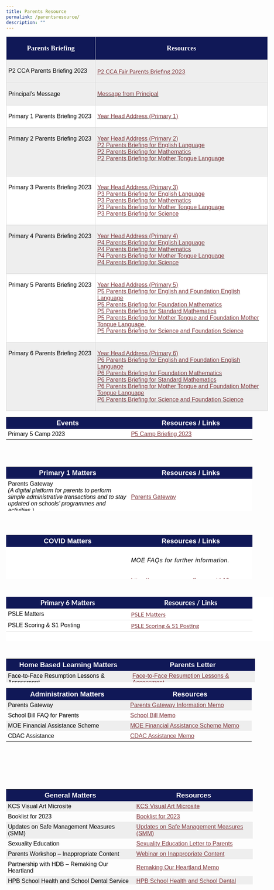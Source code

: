 ```yaml
---
title: Parents Resource
permalink: /parentsresource/
description: ""
---
```

<table style="width:536.35pt;background:white;border-collapse:collapse;mso-yfti-tbllook:
 1184" width="715" cellpadding="0" cellspacing="0" border="0" class="MsoNormalTable"><tbody><tr style="mso-yfti-irow:0;mso-yfti-firstrow:yes;height:17.25pt"><td style="width:174.0pt;border:solid #D6D6D6 1.0pt;
  mso-border-alt:solid #D6D6D6 .25pt;mso-border-bottom-alt:solid #D6D6D6 .75pt;
  background:#101857;padding:3.75pt 3.75pt 3.75pt 3.75pt;height:17.25pt" valign="top" width="232"><p style="text-align:center" align="center" class="MsoNormal"><strong><span style="font-size:14.0pt;line-height:107%;font-family:&quot;inherit&quot;,serif;
  mso-bidi-font-family:Arial;color:white">Parents Briefing</span></strong><span style="font-family:&quot;Arial&quot;,sans-serif;color:black"></span></p></td><td style="width:345.1pt;border:solid #D6D6D6 1.0pt;
  border-left:none;mso-border-left-alt:solid #D6D6D6 .25pt;mso-border-alt:solid #D6D6D6 .25pt;
  mso-border-bottom-alt:solid #D6D6D6 .75pt;background:#101857;padding:3.75pt 3.75pt 3.75pt 3.75pt;
  height:17.25pt;box-sizing: border-box;border-image: initial" valign="top" width="460"><span style="box-sizing: border-box;font-style:inherit;font-weight:inherit"><p style="text-align:center" align="center" class="MsoNormal"><strong style="box-sizing: border-box"><span style="font-size:14.0pt;line-height:
  107%;font-family:&quot;inherit&quot;,serif;mso-bidi-font-family:Arial;color:white">Resources</span></strong><span style="font-family:&quot;Arial&quot;,sans-serif;color:black"></span></p></span></td></tr><tr style="mso-yfti-irow:1;height:17.25pt"><td style="width:174.0pt;border:solid #D6D6D6 1.0pt;
  border-top:none;mso-border-top-alt:solid #D6D6D6 .25pt;mso-border-alt:solid #D6D6D6 .25pt;
  mso-border-bottom-alt:solid #D6D6D6 .75pt;background:#EEEEEE;padding:3.75pt 3.75pt 3.75pt 3.75pt;
  height:17.25pt" valign="top" width="232"><p class="MsoNormal"><span style="font-family:&quot;Arial&quot;,sans-serif;color:black">P2 CCA Parents Briefing 2023</span></p></td><td style="width:345.1pt;border-top:none;border-left:
  none;border-bottom:solid #D6D6D6 1.0pt;border-right:solid #D6D6D6 1.0pt;
  mso-border-top-alt:solid #D6D6D6 .25pt;mso-border-left-alt:solid #D6D6D6 .25pt;
  mso-border-alt:solid #D6D6D6 .25pt;mso-border-bottom-alt:solid #D6D6D6 .75pt;
  background:#EEEEEE;padding:3.75pt 3.75pt 3.75pt 3.75pt;height:17.25pt" valign="top" width="460"><p class="MsoNormal"><a style="box-sizing: border-box; font-family: Lato; border-width: 0px; border-style: solid; border-color: var(--chakra-colors-gray-200); overflow-wrap: break-word; color: rgb(128, 56, 61); text-decoration: underline; background-color: transparent; margin: 0px 0px 2rem; padding: 0px; line-height: 1.25; cursor: pointer; transition: all 0.25s ease-in-out 0s;" rel="noopener" target="_blank" href="https://www.khengcheng.moe.edu.sg/files/psle%20scoring%20&amp;%20s1%20posting.pdf">P2 CCA Fair Parents Briefing 2023</a>
	
</p></td></tr><tr style="mso-yfti-irow:2;height:17.25pt"><td style="width:174.0pt;border:solid #D6D6D6 1.0pt;
  border-top:none;mso-border-top-alt:solid #D6D6D6 .25pt;mso-border-alt:solid #D6D6D6 .25pt;
  mso-border-bottom-alt:solid #D6D6D6 .75pt;background:#EEEEEE;padding:3.75pt 3.75pt 3.75pt 3.75pt;
  height:17.25pt" valign="top" width="232"><p class="MsoNormal"><span style="font-family:&quot;Arial&quot;,sans-serif;color:black">Principal’s Message</span></p></td><td style="width:345.1pt;border-top:none;border-left:
  none;border-bottom:solid #D6D6D6 1.0pt;border-right:solid #D6D6D6 1.0pt;
  mso-border-top-alt:solid #D6D6D6 .25pt;mso-border-left-alt:solid #D6D6D6 .25pt;
  mso-border-alt:solid #D6D6D6 .25pt;mso-border-bottom-alt:solid #D6D6D6 .75pt;
  background:#EEEEEE;padding:3.75pt 3.75pt 3.75pt 3.75pt;height:17.25pt;
  box-sizing: border-box;border-image: initial" valign="top" width="460"><p class="MsoNormal"><span style="font-family:&quot;Arial&quot;,sans-serif;color:black"><a style="box-sizing: border-box;
  cursor:pointer;margin-bottom:2rem;transition: all 0.25s ease-in-out 0s" target="_blank" href="https://youtu.be/GxwuNvGg63g"><span style="color:#80383D"><span style="box-sizing: border-box;font-style:inherit;
  font-weight:inherit">Message from Principal</span></span></a></span></p></td></tr><tr style="mso-yfti-irow:3;height:17.25pt"><td style="width:174.0pt;border:solid #D6D6D6 1.0pt;
  border-top:none;mso-border-top-alt:solid #D6D6D6 .25pt;mso-border-alt:solid #D6D6D6 .25pt;
  mso-border-bottom-alt:solid #D6D6D6 .75pt;padding:3.75pt 3.75pt 3.75pt 3.75pt;
  height:17.25pt" valign="top" width="232"><p class="MsoNormal"><span style="font-family:&quot;Arial&quot;,sans-serif;color:black">Primary 1 Parents Briefing 2023</span></p></td><td style="width:345.1pt;border-top:none;border-left:
  none;border-bottom:solid #D6D6D6 1.0pt;border-right:solid #D6D6D6 1.0pt;
  mso-border-top-alt:solid #D6D6D6 .25pt;mso-border-left-alt:solid #D6D6D6 .25pt;
  mso-border-alt:solid #D6D6D6 .25pt;mso-border-bottom-alt:solid #D6D6D6 .75pt;
  padding:3.75pt 3.75pt 3.75pt 3.75pt;height:17.25pt;box-sizing: border-box;
  border-image: initial" valign="top" width="460"><p class="MsoNormal"><span style="font-family:&quot;Arial&quot;,sans-serif;color:black"><a style="box-sizing: border-box;
  cursor:pointer;margin-bottom:2rem;transition: all 0.25s ease-in-out 0s" target="_blank" href="https://youtu.be/HfQNleAWQSg"><span style="color:#80383D"><span style="box-sizing: border-box;font-style:inherit;
  font-weight:inherit"><span style="box-sizing: border-box;font-style:inherit;
  font-weight:inherit">Year Head Address (Primary 1)</span></span></span></a></span></p></td></tr><tr style="mso-yfti-irow:4;height:17.25pt"><td style="width:174.0pt;border:solid #D6D6D6 1.0pt;
  border-top:none;mso-border-top-alt:solid #D6D6D6 .25pt;mso-border-alt:solid #D6D6D6 .25pt;
  mso-border-bottom-alt:solid #D6D6D6 .75pt;background:#EEEEEE;padding:3.75pt 3.75pt 3.75pt 3.75pt;
  height:17.25pt" valign="top" width="232"><p class="MsoNormal"><span style="font-family:&quot;Arial&quot;,sans-serif;color:black">Primary 2 Parents Briefing 2023</span></p></td><td style="width:345.1pt;border-top:none;border-left:
  none;border-bottom:solid #D6D6D6 1.0pt;border-right:solid #D6D6D6 1.0pt;
  mso-border-top-alt:solid #D6D6D6 .25pt;mso-border-left-alt:solid #D6D6D6 .25pt;
  mso-border-alt:solid #D6D6D6 .25pt;mso-border-bottom-alt:solid #D6D6D6 .75pt;
  background:#EEEEEE;padding:3.75pt 3.75pt 3.75pt 3.75pt;height:17.25pt;
  box-sizing: border-box;border-image: initial" valign="top" width="460"><p class="MsoNormal"><span style="font-family:&quot;Arial&quot;,sans-serif;color:black"><a style="box-sizing: border-box;
  cursor:pointer;margin-bottom:2rem;transition: all 0.25s ease-in-out 0s" target="_blank" href="https://youtu.be/s1RIQqc87Rc"><span style="color:#80383D"><span style="box-sizing: border-box;font-style:inherit;
  font-weight:inherit"><span style="box-sizing: border-box;font-style:inherit;
  font-weight:inherit">Year Head Address (Primary 2)</span></span></span></a><br style="box-sizing: border-box"><a style="box-sizing: border-box;
  cursor:pointer;margin-bottom:2rem;transition: all 0.25s ease-in-out 0s" target="_blank" href="https://youtu.be/zDKyUUGykQw"><span style="box-sizing: border-box;font-style:inherit;font-weight:inherit"><span style="color:#80383D">P2 Parents Briefing for English Language</span></span></a><br style="box-sizing: border-box"><a style="box-sizing: border-box;
  cursor:pointer;margin-bottom:2rem;transition: all 0.25s ease-in-out 0s" target="_blank" href="https://youtu.be/xX5bHDGFjsM"><span style="color:#80383D">P2 Parents Briefing for Mathematics</span></a><br style="box-sizing: border-box"><a style="box-sizing: border-box;
  cursor:pointer;margin-bottom:2rem;transition: all 0.25s ease-in-out 0s" target="_blank" href="https://youtu.be/5ypYBIvATXE"><span style="color:#80383D">P2 Parents Briefing for Mother Tongue Language</span></a><br style="mso-special-character:line-break;box-sizing: border-box"><br style="mso-special-character:line-break"></span></p></td></tr><tr style="mso-yfti-irow:5;height:17.25pt"><td style="width:174.0pt;border:solid #D6D6D6 1.0pt;
  border-top:none;mso-border-top-alt:solid #D6D6D6 .25pt;mso-border-alt:solid #D6D6D6 .25pt;
  mso-border-bottom-alt:solid #D6D6D6 .75pt;padding:3.75pt 3.75pt 3.75pt 3.75pt;
  height:17.25pt" valign="top" width="232"><p class="MsoNormal"><span style="font-family:&quot;Arial&quot;,sans-serif;color:black">Primary 3 Parents Briefing 2023</span></p></td><td style="width:345.1pt;border-top:none;border-left:
  none;border-bottom:solid #D6D6D6 1.0pt;border-right:solid #D6D6D6 1.0pt;
  mso-border-top-alt:solid #D6D6D6 .25pt;mso-border-left-alt:solid #D6D6D6 .25pt;
  mso-border-alt:solid #D6D6D6 .25pt;mso-border-bottom-alt:solid #D6D6D6 .75pt;
  padding:3.75pt 3.75pt 3.75pt 3.75pt;height:17.25pt;box-sizing: border-box;
  border-image: initial" valign="top" width="460"><p class="MsoNormal"><span style="font-family:&quot;Arial&quot;,sans-serif;color:black"><a style="box-sizing: border-box;
  cursor:pointer;margin-bottom:2rem;transition: all 0.25s ease-in-out 0s" target="_blank" href="https://youtu.be/Hx_ezOhR9xc"><span style="color:#80383D"><span style="box-sizing: border-box;font-style:inherit;
  font-weight:inherit"><span style="box-sizing: border-box;font-style:inherit;
  font-weight:inherit">Year Head Address (Primary 3)</span></span></span></a><br style="box-sizing: border-box"><a style="box-sizing: border-box;
  cursor:pointer;margin-bottom:2rem;transition: all 0.25s ease-in-out 0s" target="_blank" href="https://youtu.be/0m1TamuraJE"><span style="color:#80383D"><span style="box-sizing: border-box;font-style:inherit;
  font-weight:inherit">P3 Parents Briefing for English Language</span></span></a><br style="box-sizing: border-box"><a style="box-sizing: border-box;
  cursor:pointer;margin-bottom:2rem;transition: all 0.25s ease-in-out 0s" target="_blank" href="https://youtu.be/WUdum6uu8L4"><span style="color:#80383D"><span style="box-sizing: border-box;font-style:inherit;
  font-weight:inherit">P3 Parents Briefing for Mathematics</span></span></a><br style="box-sizing: border-box"><a style="box-sizing: border-box;
  cursor:pointer;margin-bottom:2rem;transition: all 0.25s ease-in-out 0s" target="_blank" href="https://youtu.be/xmPVwAvYehA"><span style="color:#80383D"><span style="box-sizing: border-box;font-style:inherit;
  font-weight:inherit">P3 Parents Briefing for Mother Tongue Language</span></span></a><br style="box-sizing: border-box"><a style="box-sizing: border-box;
  cursor:pointer;margin-bottom:2rem;transition: all 0.25s ease-in-out 0s" target="_blank" href="https://youtu.be/DUZBO7xJW-U"><span style="color:#80383D"><span style="box-sizing: border-box;font-style:inherit;
  font-weight:inherit">P3 Parents Briefing for Science</span></span></a></span></p></td></tr><tr style="mso-yfti-irow:6;height:17.25pt"><td style="width:174.0pt;border:solid #D6D6D6 1.0pt;
  border-top:none;mso-border-top-alt:solid #D6D6D6 .25pt;mso-border-alt:solid #D6D6D6 .25pt;
  mso-border-bottom-alt:solid #D6D6D6 .75pt;background:#EEEEEE;padding:3.75pt 3.75pt 3.75pt 3.75pt;
  height:17.25pt" valign="top" width="232"><p class="MsoNormal"><span style="font-family:&quot;Arial&quot;,sans-serif;color:black">Primary 4 Parents Briefing 2023</span></p></td><td style="width:345.1pt;border-top:none;border-left:
  none;border-bottom:solid #D6D6D6 1.0pt;border-right:solid #D6D6D6 1.0pt;
  mso-border-top-alt:solid #D6D6D6 .25pt;mso-border-left-alt:solid #D6D6D6 .25pt;
  mso-border-alt:solid #D6D6D6 .25pt;mso-border-bottom-alt:solid #D6D6D6 .75pt;
  background:#EEEEEE;padding:3.75pt 3.75pt 3.75pt 3.75pt;height:17.25pt;
  box-sizing: border-box;border-image: initial" valign="top" width="460"><p class="MsoNormal"><span style="font-family:&quot;Arial&quot;,sans-serif;color:black"><a style="box-sizing: border-box;
  cursor:pointer;margin-bottom:2rem;transition: all 0.25s ease-in-out 0s" target="_blank" href="https://youtu.be/_Ib2xiLTk4w"><span style="color:#80383D"><span style="box-sizing: border-box;font-style:inherit;
  font-weight:inherit">Year Head Address (Primary 4)</span></span></a><br style="box-sizing: border-box"><a style="box-sizing: border-box;
  cursor:pointer;margin-bottom:2rem;transition: all 0.25s ease-in-out 0s" target="_blank" href="https://youtu.be/hDkXIG5Wyl0"><span style="box-sizing: border-box;font-style:inherit;font-weight:inherit"><span style="color:#80383D">P4 Parents Briefing for English Language</span></span></a><br style="box-sizing: border-box"><a style="box-sizing: border-box;
  cursor:pointer;margin-bottom:2rem;transition: all 0.25s ease-in-out 0s" target="_blank" href="https://youtu.be/RQf3OpbMMeo"><span style="color:#80383D">P4 Parents Briefing for Mathematics</span></a><br style="box-sizing: border-box"><a style="box-sizing: border-box;
  cursor:pointer;margin-bottom:2rem;transition: all 0.25s ease-in-out 0s" target="_blank" href="https://youtu.be/TZuyG-iIqfQ"><span style="color:#80383D">P4 Parents Briefing for Mother Tongue Language</span></a><br style="box-sizing: border-box"><a style="box-sizing: border-box;
  cursor:pointer;margin-bottom:2rem;transition: all 0.25s ease-in-out 0s" target="_blank" href="https://youtu.be/P0_D7cuRXMw"><span style="color:#80383D">P4 Parents Briefing for Science</span></a></span></p></td></tr><tr style="mso-yfti-irow:7;height:23.15pt"><td style="width:174.0pt;border:solid #D6D6D6 1.0pt;
  border-top:none;mso-border-top-alt:solid #D6D6D6 .25pt;mso-border-alt:solid #D6D6D6 .25pt;
  mso-border-bottom-alt:solid #D6D6D6 .75pt;padding:3.75pt 3.75pt 3.75pt 3.75pt;
  height:23.15pt" valign="top" width="232"><p class="MsoNormal"><span style="font-family:&quot;Arial&quot;,sans-serif;color:black">Primary 5 Parents Briefing 2023</span></p></td><td style="width:345.1pt;border-top:none;border-left:
  none;border-bottom:solid #D6D6D6 1.0pt;border-right:solid #D6D6D6 1.0pt;
  mso-border-top-alt:solid #D6D6D6 .25pt;mso-border-left-alt:solid #D6D6D6 .25pt;
  mso-border-alt:solid #D6D6D6 .25pt;mso-border-bottom-alt:solid #D6D6D6 .75pt;
  padding:3.75pt 3.75pt 3.75pt 3.75pt;height:23.15pt;box-sizing: border-box;
  border-image: initial" valign="top" width="460"><p class="MsoNormal"><span style="font-family:&quot;Arial&quot;,sans-serif;color:black"><a style="box-sizing: border-box;
  cursor:pointer;margin-bottom:2rem;transition: all 0.25s ease-in-out 0s" target="_blank" href="https://youtu.be/WFdTD2VfMFw"><span style="color:#80383D"><span style="box-sizing: border-box;font-style:inherit;
  font-weight:inherit"><span style="box-sizing: border-box;font-style:inherit;
  font-weight:inherit">Year Head Address (Primary 5)</span></span></span></a><br style="box-sizing: border-box"><a style="box-sizing: border-box;
  cursor:pointer;margin-bottom:2rem;transition: all 0.25s ease-in-out 0s" target="_blank" href="https://youtu.be/-PU7aBaPKGk"><span style="box-sizing: border-box;font-style:inherit;font-weight:inherit"><span style="color:#80383D">P5 Parents Briefing for English and Foundation English Language</span></span></a><br style="box-sizing: border-box"><a style="box-sizing: border-box;
  cursor:pointer;margin-bottom:2rem;transition: all 0.25s ease-in-out 0s" target="_blank" href="https://youtu.be/VZzBHMn71FM"><span style="color:#80383D">P5 Parents Briefing for Foundation Mathematics</span></a><br style="box-sizing: border-box"><a style="box-sizing: border-box;
  cursor:pointer;margin-bottom:2rem;transition: all 0.25s ease-in-out 0s" target="_blank" href="https://youtu.be/VZzBHMn71FM"><span style="color:#80383D">P5 Parents Briefing for Standard Mathematics</span></a><br style="box-sizing: border-box"><a style="box-sizing: border-box;
  cursor:pointer;margin-bottom:2rem;transition: all 0.25s ease-in-out 0s" target="_blank" href="https://youtu.be/WR1s2fUigmI"><span style="color:#80383D">P5 Parents Briefing for Mother Tongue and Foundation Mother Tongue Language&nbsp;</span></a><br style="box-sizing: border-box"><a style="box-sizing: border-box;
  cursor:pointer;margin-bottom:2rem;transition: all 0.25s ease-in-out 0s" target="_blank" href="https://youtu.be/tnePOuiLlBs"><span style="color:#80383D">P5 Parents Briefing for Science and Foundation Science</span></a></span></p></td></tr><tr style="mso-yfti-irow:8;mso-yfti-lastrow:yes;height:17.25pt"><td style="width:174.0pt;border:solid #D6D6D6 1.0pt;
  border-top:none;mso-border-top-alt:solid #D6D6D6 .25pt;mso-border-alt:solid #D6D6D6 .25pt;
  background:#EEEEEE;padding:3.75pt 3.75pt 3.75pt 3.75pt;height:17.25pt" valign="top" width="232"><p class="MsoNormal"><span style="font-family:&quot;Arial&quot;,sans-serif;color:black">Primary 6 Parents Briefing 2023</span></p></td><td style="width:345.1pt;border-top:none;border-left:
  none;border-bottom:solid #D6D6D6 1.0pt;border-right:solid #D6D6D6 1.0pt;
  mso-border-top-alt:solid #D6D6D6 .25pt;mso-border-left-alt:solid #D6D6D6 .25pt;
  mso-border-alt:solid #D6D6D6 .25pt;background:#EEEEEE;padding:3.75pt 3.75pt 3.75pt 3.75pt;
  height:17.25pt;box-sizing: border-box" valign="top" width="460"><p class="MsoNormal"><span style="font-family:&quot;Arial&quot;,sans-serif;color:black"><a style="box-sizing: border-box;
  cursor:pointer;margin-bottom:2rem;transition: all 0.25s ease-in-out 0s" target="_blank" href="https://youtu.be/2xz-83FxGqY"><span style="color:#80383D"><span style="box-sizing: border-box;font-style:inherit;
  font-weight:inherit"><span style="box-sizing: border-box;font-style:inherit;
  font-weight:inherit">Year Head Address (Primary 6)</span></span></span></a><br style="box-sizing: border-box"><a style="box-sizing: border-box;
  cursor:pointer;margin-bottom:2rem;transition: all 0.25s ease-in-out 0s" target="_blank" href="https://youtu.be/Ce_oR4U1CyU"><span style="color:#80383D"><span style="box-sizing: border-box;font-style:inherit;
  font-weight:inherit">P6 Parents Briefing for English and Foundation English Language</span></span></a><br style="box-sizing: border-box"><a style="box-sizing: border-box;
  cursor:pointer;margin-bottom:2rem;transition: all 0.25s ease-in-out 0s" target="_blank" href="https://youtu.be/RxRqJLInGsY"><span style="color:#80383D"><span style="box-sizing: border-box;font-style:inherit;
  font-weight:inherit">P6 Parents Briefing for Foundation Mathematics</span></span></a><br style="box-sizing: border-box"><a style="box-sizing: border-box;
  cursor:pointer;margin-bottom:2rem;transition: all 0.25s ease-in-out 0s" target="_blank" href="https://youtu.be/BpQmTyoDFnc"><span style="color:#80383D"><span style="box-sizing: border-box;font-style:inherit;
  font-weight:inherit">P6 Parents Briefing for Standard Mathematics</span></span></a><br style="box-sizing: border-box"><a style="box-sizing: border-box;
  cursor:pointer;margin-bottom:2rem;transition: all 0.25s ease-in-out 0s" target="_blank" href="https://youtu.be/aNGwpN8Dulg"><span style="color:#80383D"><span style="box-sizing: border-box;font-style:inherit;
  font-weight:inherit">P6 Parents Briefing for Mother Tongue and Foundation Mother Tongue Language</span></span></a><br style="box-sizing: border-box"><a style="box-sizing: border-box;
  cursor:pointer;margin-bottom:2rem;transition: all 0.25s ease-in-out 0s" target="_blank" href="https://youtu.be/8wATtmhHU0E"><span style="color:#80383D"><span style="box-sizing: border-box;font-style:inherit;
  font-weight:inherit">P6 Parents Briefing for Science and Foundation Science</span></span></a></span></p></td></tr></tbody></table>

<table style="box-sizing: border-box; color: rgb(0, 0, 0); font-family: Signika, Arial, sans-serif; font-size: 16px; font-style: normal; font-variant-ligatures: normal; font-variant-caps: normal; font-weight: 400; letter-spacing: normal; orphans: 2; text-align: start; text-transform: none; white-space: normal; widows: 2; word-spacing: 0px; -webkit-text-stroke-width: 0px; text-decoration-thickness: initial; text-decoration-style: initial; text-decoration-color: initial; height: 120px; width: 728.906px;"><tbody style="box-sizing: border-box;"><tr style="box-sizing: border-box; height: 23px;"><td style="box-sizing: border-box; padding: 5px; width: 336.333px; background-color: rgb(16, 24, 87); height: 23px; text-align: center;"><span style="box-sizing: border-box; font-size: 14pt; font-family: arial, helvetica, sans-serif; color: rgb(255, 255, 0);"><strong style="box-sizing: border-box; font-weight: bolder;color:white">Events</strong></span></td><td style="box-sizing: border-box; padding: 5px; width: 336.333px; background-color: rgb(16, 24, 87); height: 23px; text-align: center;"><span style="box-sizing: border-box; font-size: 14pt; font-family: arial, helvetica, sans-serif; color: rgb(255, 255, 0);"><strong style="box-sizing: border-box; font-weight: bolder;color:white">Resources / Links</strong></span></td></tr><tr style="box-sizing: border-box; background: rgb(255, 255, 255); height: 23px;"><td style="box-sizing: border-box; padding: 5px; width: 336.333px; background-color: rgb(255, 255, 255); height: 23px;"><span style="box-sizing: border-box; font-family: arial, Helvetica, sans-serif;">Primary 5 Camp 2023</span></td><td style="box-sizing: border-box; padding: 5px; width: 336.333px; background-color: rgb(255, 255, 255); height: 23px;"><a href="https://khengcheng.moe.edu.sg/wp-content/uploads/2023/02/P5-Camp_Briefing-to-Parents_2023.pdf" target="_blank" rel="noopener noreferrer" style="box-sizing: border-box; background-color: transparent; cursor: pointer; transition: all 0.25s ease-in-out 0s; color: rgb(128, 56, 61);"><span style="box-sizing: border-box; font-family: arial, helvetica, sans-serif;">P5 Camp Briefing 2023</span></a></td></tr></tbody></table>

<table style="box-sizing: border-box; color: rgb(0, 0, 0); font-family: Signika, Arial, sans-serif; font-size: 16px; font-style: normal; font-variant-ligatures: normal; font-variant-caps: normal; font-weight: 400; letter-spacing: normal; orphans: 2; text-align: start; text-transform: none; white-space: normal; widows: 2; word-spacing: 0px; -webkit-text-stroke-width: 0px; text-decoration-thickness: initial; text-decoration-style: initial; text-decoration-color: initial; height: 120px; width: 728.906px;"><tbody style="box-sizing: border-box;"><tr style="box-sizing: border-box; height: 23px;"><td style="box-sizing: border-box; padding: 5px; width: 333px; background-color: rgb(16, 24, 87); height: 23px; text-align: center;"><span style="box-sizing: border-box; font-size: 14pt; font-family: arial, helvetica, sans-serif; color: rgb(255, 255, 0);"><strong style="box-sizing: border-box; font-weight: bolder;color:white">Primary 1 Matters</strong></span></td><td style="box-sizing: border-box; padding: 5px; width: 330px; background-color: rgb(16, 24, 87); height: 23px; text-align: center;"><span style="box-sizing: border-box; font-size: 14pt; font-family: arial, helvetica, sans-serif; color: rgb(255, 255, 0);"><strong style="box-sizing: border-box; font-weight: bolder;color:white">Resources / Links</strong></span></td></tr><tr style="box-sizing: border-box; background: rgb(255, 255, 255); height: 23px;"><td style="box-sizing: border-box; padding: 5px; width: 30px; background-color: rgb(255, 255, 255); height: 23px;"><span style="box-sizing: border-box; font-family: arial, helvetica, sans-serif;">Parents Gateway<br style="box-sizing: border-box;"><em style="box-sizing: border-box;">(A digital platform for parents to perform simple administrative transactions and to stay updated on schools’ programmes and activities.)</em></span></td><td style="box-sizing: border-box; padding: 5px; width: 336.333px; background-color: rgb(255, 255, 255); height: 23px;"><span style="box-sizing: border-box; font-family: arial, helvetica, sans-serif;"><a href="https://khengcheng.moe.edu.sg/parents-gateway/" target="_blank" rel="noopener" style="box-sizing: border-box; background-color: transparent; cursor: pointer; transition: all 0.25s ease-in-out 0s; color: rgb(128, 56, 61);">Parents Gateway</a></span></td></tr><tr style="box-sizing: border-box; height: 23px; background-color: rgb(227, 225, 225);"><td style="box-sizing: border-box; padding: 5px; width: 336.333px; background-color: rgb(255, 255, 255); height: 23px;"><span style="box-sizing: border-box; font-family: arial, helvetica, sans-serif;"><span style="box-sizing: border-box; font-family: helvetica, arial, sans-serif;">P1 Orientation Briefing and Sharing Slides</span></span></td><td style="box-sizing: border-box; padding: 5px; width: 336.333px; background-color: rgb(255, 255, 255); height: 23px;"><span style="box-sizing: border-box; font-family: arial, helvetica, sans-serif;"><a href="https://khengcheng.moe.edu.sg/wp-content/uploads/2022/11/P1-Orientation-Slides.pdf" target="_blank" rel="noopener" style="box-sizing: border-box; background-color: transparent; cursor: pointer; transition: all 0.25s ease-in-out 0s; color: rgb(128, 56, 61);">P1 Slides</a></span></td></tr><tr style="box-sizing: border-box; background: rgb(227, 225, 225); height: 23px;"><td style="box-sizing: border-box; padding: 5px; width: 336.333px; background-color: rgb(255, 255, 255); height: 23px;"><span style="box-sizing: border-box; font-family: arial, helvetica, sans-serif;"><span style="box-sizing: border-box; font-family: helvetica, arial, sans-serif;">Information Booklet (For cohort 2023)</span></span></td><td style="box-sizing: border-box; padding: 5px; width: 336.333px; background-color: rgb(255, 255, 255); height: 23px;"><span style="box-sizing: border-box; font-family: arial, helvetica, sans-serif;"><span style="box-sizing: border-box; font-family: helvetica, arial, sans-serif;"><a href="https://khengcheng.moe.edu.sg/wp-content/uploads/2023/01/P1-INFORMATION-BOOKLET-FOR-COHORT-2023-1.pdf" target="_blank" rel="noopener" style="box-sizing: border-box; background-color: transparent; cursor: pointer; transition: all 0.25s ease-in-out 0s; color: rgb(128, 56, 61);">Information Booklet</a></span></span></td></tr><tr style="box-sizing: border-box; height: 23px; background-color: rgb(227, 225, 225);"><td style="box-sizing: border-box; padding: 5px; width: 336.333px; background-color: rgb(255, 255, 255); height: 25px;"><span style="box-sizing: border-box; font-family: arial, helvetica, sans-serif;"><span style="box-sizing: border-box; font-family: helvetica, arial, sans-serif;">P1 Parents Engagement 2023</span></span></td><td style="box-sizing: border-box; padding: 5px; width: 336.333px; background-color: rgb(255, 255, 255); height: 25px;"><a href="https://khengcheng.moe.edu.sg/wp-content/uploads/2023/01/P1-Parents-Engagement-Session-2023.pdf" target="_blank" rel="noopener" style="box-sizing: border-box; background-color: transparent; cursor: pointer; transition: all 0.25s ease-in-out 0s; color: rgb(128, 56, 61);"><span style="box-sizing: border-box; font-family: arial, helvetica, sans-serif;"><span style="box-sizing: border-box; font-family: helvetica, arial, sans-serif;">P1 Parents Engagement 2023</span></span></a></td></tr></tbody></table><br><br>

<table style="box-sizing: border-box; color: rgb(0, 0, 0); font-family: Signika, Arial, sans-serif; font-size: 16px; font-style: normal; font-variant-ligatures: normal; font-variant-caps: normal; font-weight: 400; letter-spacing: normal; orphans: 2; text-align: start; text-transform: none; white-space: normal; widows: 2; word-spacing: 0px; -webkit-text-stroke-width: 0px; text-decoration-thickness: initial; text-decoration-style: initial; text-decoration-color: initial; height: 120px; width: 728.906px;"><tbody style="box-sizing: border-box;"><tr style="box-sizing: border-box; height: 23px;"><td style="box-sizing: border-box; padding: 5px; width: 336.333px; background-color: rgb(16, 24, 87); height: 23px; text-align: center;"><span style="box-sizing: border-box; font-size: 14pt; font-family: arial, helvetica, sans-serif; color: rgb(255, 255, 0);"><strong style="box-sizing: border-box; font-weight: bolder;color:white">COVID Matters</strong></span></td><td style="box-sizing: border-box; padding: 5px; width: 336.333px; background-color: rgb(16, 24, 87); height: 23px; text-align: center;"><span style="box-sizing: border-box; font-size: 14pt; font-family: arial, helvetica, sans-serif; color: rgb(255, 255, 0);"><strong style="box-sizing: border-box; font-weight: bolder;color:white">Resources / Links</strong></span></td></tr><tr style="box-sizing: border-box; background: rgb(255, 255, 255); height: 23px;"><td style="box-sizing: border-box; padding: 5px; width: 336.333px; background-color: rgb(255, 255, 255); height: 23px;"><span style="box-sizing: border-box; font-family: arial, Helvetica, sans-serif; font-size: 12pt;">Implementation of TraceTogether in schools on 1 June 2021</span></td><td style="box-sizing: border-box; padding: 5px; width: 336.333px; background-color: rgb(255, 255, 255); height: 23px;"><div class="DetailsScreen__ItemContainer-sc-15nbtbx-3 eWYkCk" style="box-sizing: border-box;"><h6 id="weblink_description_0" class="Text__H6-uqyr82-15 Text__H6Regular-uqyr82-16 Text__BodyRow-uqyr82-39 hpbCOC" style="box-sizing: border-box; font-family: &quot;Patua One&quot;, &quot;Times New Roman&quot;, serif; letter-spacing: 0.05em;"><span style="box-sizing: border-box; font-family: arial, helvetica, sans-serif; font-size: 12pt;">MOE FAQs for further information.</span></h6><p style="box-sizing: border-box;"><span style="box-sizing: border-box; font-family: arial, helvetica, sans-serif; font-size: 12pt;"><a id="weblink_0" class="TextLink__StyledTextLink-sc-55x6ze-0 PafSM web-link" href="https://www.moe.gov.sg/faqs-covid-19-infection" target="_blank" rel="noopener noreferrer" style="box-sizing: border-box; background-color: transparent; cursor: pointer; transition: all 0.25s ease-in-out 0s; color: rgb(128, 56, 61);">https://www.moe.gov.sg/faqs-covid-19-infection</a></span></p></div><div class="DetailsScreen__ItemContainer-sc-15nbtbx-3 eWYkCk" style="box-sizing: border-box;"><h6 id="weblink_description_1" class="Text__H6-uqyr82-15 Text__H6Regular-uqyr82-16 Text__BodyRow-uqyr82-39 hpbCOC" style="box-sizing: border-box; font-family: &quot;Patua One&quot;, &quot;Times New Roman&quot;, serif; letter-spacing: 0.05em;"><span style="box-sizing: border-box; font-family: arial, helvetica, sans-serif; font-size: 12pt;">Nearest TT collection/replacement point.</span></h6><p style="box-sizing: border-box;"><span style="box-sizing: border-box; font-family: arial, helvetica, sans-serif; font-size: 12pt;"><a id="weblink_1" class="TextLink__StyledTextLink-sc-55x6ze-0 PafSM web-link" href="https://token.gowhere.gov.sg/" target="_blank" rel="noopener noreferrer" style="box-sizing: border-box; background-color: transparent; cursor: pointer; transition: all 0.25s ease-in-out 0s; color: rgb(128, 56, 61);">https://token.gowhere.gov.sg/</a></span></p></div></td></tr><tr style="box-sizing: border-box; height: 23px; background-color: rgb(227, 225, 225);"><td style="box-sizing: border-box; padding: 5px; width: 336.333px; background-color: rgb(255, 255, 255); height: 23px;"><span style="box-sizing: border-box; font-family: arial, helvetica, sans-serif;">School’s Covid Reporting Policy</span></td><td style="box-sizing: border-box; padding: 5px; width: 336.333px; background-color: rgb(255, 255, 255); height: 23px;"><span style="box-sizing: border-box; font-family: arial, helvetica, sans-serif;"><a href="https://khengcheng.moe.edu.sg/wp-content/uploads/2022/01/Reporting-of-Covid-case-or-HRW.pdf" style="box-sizing: border-box; background-color: transparent; cursor: pointer; transition: all 0.25s ease-in-out 0s; color: rgb(128, 56, 61);">School’s COVID Reporting Policy</a></span></td></tr><tr style="box-sizing: border-box; background: rgb(227, 225, 225); height: 23px;"><td style="box-sizing: border-box; padding: 5px; width: 336.333px; background-color: rgb(255, 255, 255); height: 23px;"><span style="box-sizing: border-box; font-family: arial, Helvetica, sans-serif;">Submission of ART results</span></td><td style="box-sizing: border-box; padding: 5px; width: 336.333px; background-color: rgb(255, 255, 255); height: 23px;"><span style="box-sizing: border-box; font-family: arial, helvetica, sans-serif;">http://go.gov.sg/kcs-cct-hrw</span></td></tr></tbody></table><br>


<table style="box-sizing: border-box; font-family: Signika, Arial, sans-serif; border-width: 0px; border-style: solid; border-color: var(--chakra-colors-gray-200); overflow-wrap: break-word; border-collapse: collapse; width: 728.906px; margin-bottom: 1em; font-size: 16px; font-style: normal; font-variant-ligatures: normal; font-variant-caps: normal; font-weight: 400; letter-spacing: normal; orphans: 2; text-transform: none; white-space: normal; widows: 2; word-spacing: 0px; -webkit-text-stroke-width: 0px; background-color: rgb(255, 255, 255); text-decoration-thickness: initial; text-decoration-style: initial; text-decoration-color: initial; color: rgb(0, 0, 0); text-align: start; height: 120px;"><tbody style="box-sizing: border-box; font-family: Lato; border-width: 0px; border-style: solid; border-color: var(--chakra-colors-gray-200); overflow-wrap: break-word;"><tr style="box-sizing: border-box; font-family: Lato; border-width: 0px; border-style: solid; border-color: var(--chakra-colors-gray-200); overflow-wrap: break-word; height: 23px;"><td style="box-sizing: border-box; font-family: Lato; border-width: 0px 0px 1px; border-style: solid; border-color: rgb(214, 214, 214); overflow-wrap: break-word; border-image: initial; padding: 5px; vertical-align: top; width: 333px; background-color: rgb(16, 24, 87); height: 23px; text-align: center;"><span style="box-sizing: border-box; font-family: arial, helvetica, sans-serif; border-width: 0px; border-style: solid; border-color: var(--chakra-colors-gray-200); overflow-wrap: break-word; font-size: 14pt; color: rgb(255, 255, 0);"><strong style="box-sizing: border-box; font-family: Lato; border-width: 0px; border-style: solid; border-color: var(--chakra-colors-gray-200); overflow-wrap: break-word; font-weight: bolder; color: white;">Primary 6 Matters</strong></span></td><td style="box-sizing: border-box; font-family: Lato; border-width: 0px 0px 1px; border-style: solid; border-color: rgb(214, 214, 214); overflow-wrap: break-word; border-image: initial; padding: 5px; vertical-align: top; width: 330px; background-color: rgb(16, 24, 87); height: 23px; text-align: center;"><span style="box-sizing: border-box; font-family: arial, helvetica, sans-serif; border-width: 0px; border-style: solid; border-color: var(--chakra-colors-gray-200); overflow-wrap: break-word; font-size: 14pt; color: rgb(255, 255, 0);"><strong style="box-sizing: border-box; font-family: Lato; border-width: 0px; border-style: solid; border-color: var(--chakra-colors-gray-200); overflow-wrap: break-word; font-weight: bolder; color: white;">Resources / Links</strong></span></td></tr><tr style="box-sizing: border-box; font-family: Lato; border-width: 0px; border-style: solid; border-color: var(--chakra-colors-gray-200); overflow-wrap: break-word; background: rgb(255, 255, 255); height: 23px;"><td style="box-sizing: border-box; font-family: Lato; border-width: 0px 0px 1px; border-style: solid; border-color: rgb(214, 214, 214); overflow-wrap: break-word; border-image: initial; padding: 5px; vertical-align: top; width: 30px; background-color: rgb(255, 255, 255); height: 23px;"><span style="box-sizing: border-box; font-family: arial, helvetica, sans-serif; border-width: 0px; border-style: solid; border-color: var(--chakra-colors-gray-200); overflow-wrap: break-word;">PSLE Matters</span></td><td style="box-sizing: border-box; font-family: Lato; border-width: 0px 0px 1px; border-style: solid; border-color: rgb(214, 214, 214); overflow-wrap: break-word; border-image: initial; padding: 5px; vertical-align: top; width: 336.333px; background-color: rgb(255, 255, 255); height: 23px;"><span style="box-sizing: border-box; font-family: arial, helvetica, sans-serif; border-width: 0px; border-style: solid; border-color: var(--chakra-colors-gray-200); overflow-wrap: break-word;"><a style="box-sizing: border-box; font-family: Lato; border-width: 0px; border-style: solid; border-color: var(--chakra-colors-gray-200); overflow-wrap: break-word; color: rgb(128, 56, 61); text-decoration: underline; background-color: transparent; margin: 0px 0px 2rem; padding: 0px; line-height: 1.25; cursor: pointer; transition: all 0.25s ease-in-out 0s;" rel="noopener" target="_blank" href="https://sites.google.com/view/kcs-pslejourney/home&quot;&quot;">PSLE Matters</a></span></td></tr><tr style="box-sizing: border-box; font-family: Lato; border-width: 0px; border-style: solid; border-color: var(--chakra-colors-gray-200); overflow-wrap: break-word; height: 23px; background-color: rgb(227, 225, 225);"><td style="box-sizing: border-box; font-family: Lato; border-width: 0px 0px 1px; border-style: solid; border-color: rgb(214, 214, 214); overflow-wrap: break-word; border-image: initial; padding: 5px; vertical-align: top; width: 336.333px; background-color: rgb(255, 255, 255); height: 23px;"><span style="box-sizing: border-box; font-family: arial, helvetica, sans-serif; border-width: 0px; border-style: solid; border-color: var(--chakra-colors-gray-200); overflow-wrap: break-word;"><span style="box-sizing: border-box; font-family: helvetica, arial, sans-serif; border-width: 0px; border-style: solid; border-color: var(--chakra-colors-gray-200); overflow-wrap: break-word;">PSLE Scoring &amp; S1 Posting</span></span></td><td style="box-sizing: border-box; font-family: Lato; border-width: 0px 0px 1px; border-style: solid; border-color: rgb(214, 214, 214); overflow-wrap: break-word; border-image: initial; padding: 5px; vertical-align: top; width: 336.333px; background-color: rgb(255, 255, 255); height: 23px;"><span style="box-sizing: border-box; font-family: arial, helvetica, sans-serif; border-width: 0px; border-style: solid; border-color: var(--chakra-colors-gray-200); overflow-wrap: break-word;"><a style="box-sizing: border-box; font-family: Lato; border-width: 0px; border-style: solid; border-color: var(--chakra-colors-gray-200); overflow-wrap: break-word; color: rgb(128, 56, 61); text-decoration: underline; background-color: transparent; margin: 0px 0px 2rem; padding: 0px; line-height: 1.25; cursor: pointer; transition: all 0.25s ease-in-out 0s;" rel="noopener" target="_blank" href="https://www.khengcheng.moe.edu.sg/files/psle%20scoring%20&amp;%20s1%20posting.pdf">PSLE Scoring &amp; S1 Posting</a></span></td></tr></tbody></table><br>






<table style="box-sizing: border-box; color: rgb(0, 0, 0); font-family: Signika, Arial, sans-serif; font-size: 16px; font-style: normal; font-variant-ligatures: normal; font-variant-caps: normal; font-weight: 400; letter-spacing: normal; orphans: 2; text-align: start; text-transform: none; white-space: normal; widows: 2; word-spacing: 0px; -webkit-text-stroke-width: 0px; text-decoration-thickness: initial; text-decoration-style: initial; text-decoration-color: initial; height: 64px; width: 680px;"><tbody style="box-sizing: border-box;"><tr style="box-sizing: border-box; height: 23px;"><td style="box-sizing: border-box; padding: 5px; width: 340px; background-color: rgb(16, 24, 87); height: 23px; text-align: center;"><span style="box-sizing: border-box; font-size: 14pt; font-family: arial, helvetica, sans-serif; color: rgb(255, 255, 0);"><strong style="box-sizing: border-box; font-weight: bolder;color:white">Home Based Learning Matters</strong></span></td><td style="box-sizing: border-box; padding: 5px; width: 340px; background-color: rgb(16, 24, 87); height: 23px; text-align: center;"><span style="box-sizing: border-box; font-size: 14pt; font-family: arial, helvetica, sans-serif; color: rgb(255, 255, 0);"><strong style="box-sizing: border-box; font-weight: bolder;color:white">Parents Letter</strong></span></td></tr><tr style="box-sizing: border-box; background: rgb(238, 238, 238); height: 23.7031px;"><td style="box-sizing: border-box; padding: 5px; width: 340px; height: 23.7031px;"><span style="box-sizing: border-box; font-family: arial, helvetica, sans-serif;">Face-to-Face Resumption Lessons &amp; Assessment</span></td><td style="box-sizing: border-box; padding: 5px; width: 332px; height: 23.7031px;"><a href="https://khengcheng.moe.edu.sg/wp-content/uploads/2021/10/Resumption-of-Face-to-Face-Lessons-Updates-on-Asssessment.pdf" target="_blank" rel="noopener noreferrer" style="box-sizing: border-box; background-color: transparent; cursor: pointer; transition: all 0.25s ease-in-out 0s; color: rgb(128, 56, 61);"><span style="box-sizing: border-box; font-family: arial, helvetica, sans-serif;">Face-to-Face Resumption Lessons &amp; Assessment</span></a></td></tr><tr style="box-sizing: border-box; height: 23.7031px;"><td style="box-sizing: border-box; padding: 5px; width: 340px; height: 23.7031px;"><span style="box-sizing: border-box; font-family: arial, helvetica, sans-serif;">Principal’s Letter on Full Home-Based Learning</span></td><td style="box-sizing: border-box; padding: 5px; width: 332px; height: 23.7031px;"><span style="box-sizing: border-box; font-family: arial, helvetica, sans-serif;"><a href="https://khengcheng.moe.edu.sg/wp-content/uploads/2021/05/Attachment-1-SOP-for-IT-and-ET-Support-for-Full-HBL.pdf" style="box-sizing: border-box; background-color: transparent; cursor: pointer; transition: all 0.25s ease-in-out 0s; color: rgb(128, 56, 61);">FHBL 2021&nbsp; Memo</a></span></td></tr><tr style="box-sizing: border-box; background: rgb(238, 238, 238); height: 23px;"><td style="box-sizing: border-box; padding: 5px; width: 340px; height: 23px;"><span style="box-sizing: border-box; font-family: arial, helvetica, sans-serif;">HBL Tips for Parents &amp; Caregivers</span></td><td style="box-sizing: border-box; padding: 5px; width: 332px; height: 23px;"><span style="box-sizing: border-box; font-family: arial, helvetica, sans-serif;"><a href="https://khengcheng.moe.edu.sg/wp-content/uploads/2020/04/Tips_for_Parents_and_Caregivers.pdf" target="_blank" rel="noopener noreferrer" style="box-sizing: border-box; background-color: transparent; cursor: pointer; transition: all 0.25s ease-in-out 0s; color: rgb(128, 56, 61);">HBL Tips for Parents &amp; Caregivers</a></span></td></tr><tr style="box-sizing: border-box; height: 23px;"><td style="box-sizing: border-box; padding: 5px; width: 340px; height: 23px;"><span style="box-sizing: border-box; font-family: arial, helvetica, sans-serif;">HBL Resource Kit (Part 4)</span></td><td style="box-sizing: border-box; padding: 5px; width: 332px; height: 23px;"><span style="box-sizing: border-box; font-family: arial, helvetica, sans-serif;"><a href="https://khengcheng.moe.edu.sg/wp-content/uploads/2020/04/HBL-Resource-Kit-Part-4.pdf" style="box-sizing: border-box; background-color: transparent; cursor: pointer; transition: all 0.25s ease-in-out 0s; color: rgb(128, 56, 61);">HBL Resource Kit (Part 4)</a></span></td></tr><tr style="box-sizing: border-box; background: rgb(238, 238, 238); height: 23px;"><td style="box-sizing: border-box; padding: 5px; width: 340px; height: 23px;"><span style="box-sizing: border-box; font-family: arial, helvetica, sans-serif;">HBL Resource Kit (Part 3)</span></td><td style="box-sizing: border-box; padding: 5px; width: 332px; height: 23px;"><span style="box-sizing: border-box; font-family: arial, helvetica, sans-serif;"><a href="https://khengcheng.moe.edu.sg/wp-content/uploads/2020/04/Resource-Kit-HBL-Part-3.pdf" target="_blank" rel="noopener noreferrer" style="box-sizing: border-box; background-color: transparent; cursor: pointer; transition: all 0.25s ease-in-out 0s; color: rgb(128, 56, 61);">HBL Resource Kit (Part 3)</a></span></td></tr><tr style="box-sizing: border-box; height: 23px;"><td style="box-sizing: border-box; padding: 5px; width: 340px; height: 23px;"><span style="box-sizing: border-box; font-family: arial, helvetica, sans-serif;">HBL Resource Kit (Part 2)</span></td><td style="box-sizing: border-box; padding: 5px; width: 332px; height: 23px;"><span style="box-sizing: border-box; font-family: arial, helvetica, sans-serif;"><a href="https://khengcheng.moe.edu.sg/wp-content/uploads/2020/04/Resource-Kit-HBL-Part-2.pdf" target="_blank" rel="noopener noreferrer" style="box-sizing: border-box; background-color: transparent; cursor: pointer; transition: all 0.25s ease-in-out 0s; color: rgb(128, 56, 61);">HBL Resource Kit (Part 2)</a></span></td></tr></tbody></table>

<table style="box-sizing: border-box; color: rgb(0, 0, 0); font-family: Signika, Arial, sans-serif; font-size: 16px; font-style: normal; font-variant-ligatures: normal; font-variant-caps: normal; font-weight: 400; letter-spacing: normal; orphans: 2; text-align: start; text-transform: none; white-space: normal; widows: 2; word-spacing: 0px; -webkit-text-stroke-width: 0px; text-decoration-thickness: initial; text-decoration-style: initial; text-decoration-color: initial; height: 260px; width: 686px;"><tbody style="box-sizing: border-box;"><tr style="box-sizing: border-box; height: 23px; background-color: rgb(135, 237, 126);"><td style="box-sizing: border-box; padding: 5px; width: 334px; background-color: rgb(16, 24, 87); height: 23px; text-align: center;"><span style="box-sizing: border-box; font-size: 14pt; font-family: arial, helvetica, sans-serif; color: rgb(255, 255, 0);"><strong style="box-sizing: border-box; font-weight: bolder;color:white">Administration Matters</strong></span></td><td style="box-sizing: border-box; padding: 5px; width: 334px; background-color: rgb(16, 24, 87); height: 23px; text-align: center;"><span style="box-sizing: border-box; font-size: 14pt; font-family: arial, helvetica, sans-serif; color: rgb(255, 255, 0);"><strong style="box-sizing: border-box; font-weight: bolder;color:white">Resources</strong></span></td></tr><tr style="box-sizing: border-box; background: rgb(238, 238, 238); height: 23px;"><td style="box-sizing: border-box; padding: 5px; width: 334px; height: 23px;"><span style="box-sizing: border-box; font-family: arial, helvetica, sans-serif;">Parents Gateway</span></td><td style="box-sizing: border-box; padding: 5px; width: 336.667px; height: 23px;"><span style="box-sizing: border-box; font-family: arial, helvetica, sans-serif;"><a href="https://khengcheng.moe.edu.sg/parents-gateway/" rel="noopener noreferrer" style="box-sizing: border-box; background-color: transparent; cursor: pointer; transition: all 0.25s ease-in-out 0s; color: rgb(128, 56, 61);">Parents Gateway Information Memo</a></span></td></tr><tr style="box-sizing: border-box; height: 23px;"><td style="box-sizing: border-box; padding: 5px; width: 334px; height: 23px;"><span style="box-sizing: border-box; font-family: arial, helvetica, sans-serif;">School Bill FAQ for Parents</span></td><td style="box-sizing: border-box; padding: 5px; width: 336.667px; height: 23px;"><span style="box-sizing: border-box; font-family: arial, helvetica, sans-serif;"><a href="https://khengcheng.moe.edu.sg/wp-content/uploads/2019/10/School-Bill-FAQ-for-Parents.pdf" target="_blank" rel="noopener noreferrer" style="box-sizing: border-box; background-color: transparent; cursor: pointer; transition: all 0.25s ease-in-out 0s; color: rgb(128, 56, 61);">School Bill Memo</a></span></td></tr><tr style="box-sizing: border-box; background: rgb(238, 238, 238); height: 12px;"><td style="box-sizing: border-box; padding: 5px; width: 334px; height: 12px;"><span style="box-sizing: border-box; font-family: arial, helvetica, sans-serif;">MOE Financial Assistance Scheme</span></td><td style="box-sizing: border-box; padding: 5px; width: 336.667px; height: 12px;"><span style="box-sizing: border-box; font-family: arial, helvetica, sans-serif;"><a href="https://beta.moe.gov.sg/fees-assistance-awards-scholarships/financial-assistance/" target="_blank" rel="noopener noreferrer" style="box-sizing: border-box; background-color: transparent; cursor: pointer; transition: all 0.25s ease-in-out 0s; color: rgb(128, 56, 61);">MOE Financial Assistance Scheme Memo</a></span></td></tr><tr style="box-sizing: border-box; height: 12px;"><td style="box-sizing: border-box; padding: 5px; width: 334px; height: 12px;"><span style="box-sizing: border-box; font-family: arial, helvetica, sans-serif;">CDAC Assistance</span></td><td style="box-sizing: border-box; padding: 5px; width: 336.667px; height: 12px;"><span style="box-sizing: border-box; font-family: arial, helvetica, sans-serif;"><a href="https://www.cdac.org.sg/get-assistance/" target="_blank" rel="noopener noreferrer" style="box-sizing: border-box; background-color: transparent; cursor: pointer; transition: all 0.25s ease-in-out 0s; color: rgb(128, 56, 61);">CDAC Assistance Memo</a></span></td></tr></tbody></table>

<table style="box-sizing: border-box; color: rgb(0, 0, 0); font-family: Signika, Arial, sans-serif; font-size: 16px; font-style: normal; font-variant-ligatures: normal; font-variant-caps: normal; font-weight: 400; letter-spacing: normal; orphans: 2; text-align: start; text-transform: none; white-space: normal; widows: 2; word-spacing: 0px; -webkit-text-stroke-width: 0px; text-decoration-thickness: initial; text-decoration-style: initial; text-decoration-color: initial; height: 260px; width: 686px;"><tbody style="box-sizing: border-box;"><tr style="box-sizing: border-box; height: 23px;"><td style="box-sizing: border-box; padding: 5px; width: 350.833px; background-color: rgb(16, 24, 87); height: 23px; text-align: center;"><span style="box-sizing: border-box; font-size: 14pt; font-family: arial, helvetica, sans-serif; color: rgb(255, 255, 0);"><strong style="box-sizing: border-box; font-weight: bolder;color:white;">General Matters</strong></span></td><td style="box-sizing: border-box; padding: 5px; width: 323.167px; background-color: rgb(16, 24, 87); height: 23px; text-align: center;"><span style="box-sizing: border-box; font-size: 14pt; font-family: arial, helvetica, sans-serif; color: rgb(255, 255, 0);"><strong style="box-sizing: border-box; font-weight: bolder;color:white;">Resources</strong></span></td></tr><tr style="box-sizing: border-box; background: rgb(238, 238, 238); height: 23px;"><td style="box-sizing: border-box; padding: 5px; width: 350.833px; height: 23px;"><span style="box-sizing: border-box; font-family: arial, helvetica, sans-serif;">KCS Visual Art Microsite</span></td><td style="box-sizing: border-box; padding: 5px; width: 323.167px; height: 23px;"><a href="http://bitly.ws/xNgS" target="_blank" rel="noopener" style="box-sizing: border-box; background-color: transparent; cursor: pointer; transition: all 0.25s ease-in-out 0s; color: rgb(128, 56, 61);"><span style="box-sizing: border-box; font-family: arial, helvetica, sans-serif;">KCS Visual Art Microsite</span></a></td></tr><tr style="box-sizing: border-box; height: 23px;"><td style="box-sizing: border-box; padding: 5px; width: 350.833px; height: 23px;"><span style="box-sizing: border-box; font-family: arial, helvetica, sans-serif;">Booklist for 2023</span></td><td style="box-sizing: border-box; padding: 5px; width: 323.167px; height: 23px;"><a href="https://khengcheng.moe.edu.sg/booklist-2023/" style="box-sizing: border-box; background-color: transparent; cursor: pointer; transition: all 0.25s ease-in-out 0s; color: rgb(128, 56, 61);"><span style="box-sizing: border-box; font-family: arial, helvetica, sans-serif;">Booklist for 2023</span></a></td></tr><tr style="box-sizing: border-box; background: rgb(238, 238, 238); height: 23px;"><td style="box-sizing: border-box; padding: 5px; width: 350.833px; height: 23px;"><span style="box-sizing: border-box; font-family: arial, helvetica, sans-serif;">Updates on Safe Management Measures (SMM)</span></td><td style="box-sizing: border-box; padding: 5px; width: 323.167px; height: 23px;"><a href="https://khengcheng.moe.edu.sg/wp-content/uploads/2022/04/Update-on-Safe-Management-Measures.pdf" target="_blank" rel="noopener noreferrer" style="box-sizing: border-box; background-color: transparent; cursor: pointer; transition: all 0.25s ease-in-out 0s; color: rgb(128, 56, 61);"><span style="box-sizing: border-box; font-family: arial, helvetica, sans-serif;">Updates on Safe Management Measures (SMM)</span></a></td></tr><tr style="box-sizing: border-box; height: 23px;"><td style="box-sizing: border-box; padding: 5px; width: 350.833px; height: 23px;"><span style="box-sizing: border-box; font-family: arial, helvetica, sans-serif;">Sexuality Education&nbsp;</span></td><td style="box-sizing: border-box; padding: 5px; width: 323.167px; height: 23px;"><a href="https://khengcheng.moe.edu.sg/wp-content/uploads/2022/01/SED-letter-to-parents.pdf" target="_blank" rel="noopener noreferrer" style="box-sizing: border-box; background-color: transparent; cursor: pointer; transition: all 0.25s ease-in-out 0s; color: rgb(128, 56, 61);"><span style="box-sizing: border-box; font-family: arial, helvetica, sans-serif;">Sexuality Education Letter to Parents</span></a></td></tr><tr style="box-sizing: border-box; background: rgb(238, 238, 238); height: 23px;"><td style="box-sizing: border-box; padding: 5px; width: 350.833px; height: 23px;"><span style="box-sizing: border-box; font-family: arial, helvetica, sans-serif;">Parents Workshop – Inappropriate Content</span></td><td style="box-sizing: border-box; padding: 5px; width: 323.167px; height: 23px;"><a href="https://khengcheng.moe.edu.sg/wp-content/uploads/2021/11/Webinar-Inappropriate-Content-2-Nov-2021.pdf" target="_blank" rel="noopener noreferrer" style="box-sizing: border-box; background-color: transparent; cursor: pointer; transition: all 0.25s ease-in-out 0s; color: rgb(128, 56, 61);"><span style="box-sizing: border-box; font-family: arial, helvetica, sans-serif;">Webinar on Inappropriate Content</span></a></td></tr><tr style="box-sizing: border-box; height: 23px;"><td style="box-sizing: border-box; padding: 5px; width: 350.833px; height: 23px;"><span style="box-sizing: border-box; font-family: arial, helvetica, sans-serif;">Partnership with HDB – Remaking Our Heartland</span></td><td style="box-sizing: border-box; padding: 5px; width: 323.167px; height: 23px;"><span style="box-sizing: border-box; font-family: arial, helvetica, sans-serif;"><a href="https://khengcheng.moe.edu.sg/wp-content/uploads/2021/07/Partnership-with-HDB-Remaking-Our-Heartland.pdf" style="box-sizing: border-box; background-color: transparent; cursor: pointer; transition: all 0.25s ease-in-out 0s; color: rgb(128, 56, 61);">Remaking Our Heartland Memo</a></span></td></tr><tr style="box-sizing: border-box; background: rgb(238, 238, 238); height: 23.0547px;"><td style="box-sizing: border-box; padding: 5px; width: 350.833px; height: 23.0547px;"><span style="box-sizing: border-box; font-family: arial, helvetica, sans-serif;">HPB School Health and School Dental Service 2021</span></td><td style="box-sizing: border-box; padding: 5px; width: 323.167px; height: 23.0547px;"><span style="box-sizing: border-box; font-family: arial, helvetica, sans-serif;"><a href="https://khengcheng.moe.edu.sg/wp-content/uploads/2021/07/19-May-2021-HPB-School-Health-and-School-Dental-Services.pdf" style="box-sizing: border-box; background-color: transparent; cursor: pointer; transition: all 0.25s ease-in-out 0s; color: rgb(128, 56, 61);">HPB School Health and School Dental Services Memo</a></span></td></tr><tr style="box-sizing: border-box; height: 23px;"><td style="box-sizing: border-box; padding: 5px; width: 350.833px; height: 23px;"><span style="box-sizing: border-box; font-family: arial, helvetica, sans-serif;">Student Learning Space</span></td><td style="box-sizing: border-box; padding: 5px; width: 323.167px; height: 23px;"><span style="box-sizing: border-box; font-family: arial, helvetica, sans-serif;"><a href="https://khengcheng.moe.edu.sg/student-resource/student-learning-space/" target="_blank" rel="noopener noreferrer" style="box-sizing: border-box; background-color: transparent; cursor: pointer; transition: all 0.25s ease-in-out 0s; color: rgb(128, 56, 61);">SLS Resource Memo</a></span></td></tr><tr style="box-sizing: border-box; background: rgb(238, 238, 238); height: 23px;"><td style="box-sizing: border-box; padding: 5px; width: 350.833px; height: 23px;"><span style="box-sizing: border-box; font-family: arial, helvetica, sans-serif;">Parents Gateway</span></td><td style="box-sizing: border-box; padding: 5px; width: 323.167px; height: 23px;"><span style="box-sizing: border-box; font-family: arial, helvetica, sans-serif;"><a href="https://khengcheng.moe.edu.sg/parents-gateway/" rel="noopener noreferrer" style="box-sizing: border-box; background-color: transparent; cursor: pointer; transition: all 0.25s ease-in-out 0s; color: rgb(128, 56, 61);">Parents Gateway Information Memo</a></span></td></tr><tr style="box-sizing: border-box; height: 12px;"><td style="box-sizing: border-box; padding: 5px; width: 350.833px; height: 12px;"><span style="box-sizing: border-box; font-family: arial, helvetica, sans-serif;">ICT Learning Platform &amp; Resources</span></td><td style="box-sizing: border-box; padding: 5px; width: 323.167px; height: 12px;"><span style="box-sizing: border-box; font-family: arial, helvetica, sans-serif;"><a href="https://khengcheng.moe.edu.sg/parents-resource/ict-learning-platform-resources/" target="_blank" rel="noopener noreferrer" style="box-sizing: border-box; background-color: transparent; cursor: pointer; transition: all 0.25s ease-in-out 0s; color: rgb(128, 56, 61);">ICT Learning Platform link</a></span></td></tr><tr style="box-sizing: border-box; background: rgb(238, 238, 238); height: 12px;"><td style="box-sizing: border-box; padding: 5px; width: 350.833px; height: 12px;"><span style="box-sizing: border-box; font-family: arial, helvetica, sans-serif;">MOE website</span></td><td style="box-sizing: border-box; padding: 5px; width: 323.167px; height: 12px;"><span style="box-sizing: border-box; font-family: arial, helvetica, sans-serif;"><a href="https://beta.moe.gov.sg/" style="box-sizing: border-box; background-color: transparent; cursor: pointer; transition: all 0.25s ease-in-out 0s; color: rgb(128, 56, 61);">MOE website link&nbsp;</a></span></td></tr><tr style="box-sizing: border-box; height: 12px;"><td style="box-sizing: border-box; padding: 5px; width: 350.833px; height: 12px;"><span style="box-sizing: border-box; font-family: arial, helvetica, sans-serif;">Standing Together</span></td><td style="box-sizing: border-box; padding: 5px; width: 323.167px; height: 12px;"><span style="box-sizing: border-box; font-family: arial, helvetica, sans-serif;"><a href="https://khengcheng.moe.edu.sg/wp-content/uploads/2021/07/Standing-Together.pdf" style="box-sizing: border-box; background-color: transparent; cursor: pointer; transition: all 0.25s ease-in-out 0s; color: rgb(128, 56, 61);">Standing Together Memo</a></span></td></tr><tr style="box-sizing: border-box; background: rgb(238, 238, 238); height: 12px;"><td style="box-sizing: border-box; padding: 5px; width: 350.833px; height: 12px;"><span style="box-sizing: border-box; font-family: arial, helvetica, sans-serif;">Microsoft Plus Installation&nbsp;</span></td><td style="box-sizing: border-box; padding: 5px; width: 323.167px; height: 12px;"><span style="box-sizing: border-box; font-family: arial, helvetica, sans-serif;"><a href="https://khengcheng.moe.edu.sg/wp-content/uploads/2022/01/Annex-1-Microsoft-Pro-Plus.pdf" style="box-sizing: border-box; background-color: transparent; cursor: pointer; transition: all 0.25s ease-in-out 0s; color: rgb(128, 56, 61);">Annex 1 Microsoft Pro Plus</a></span></td></tr></tbody></table>
